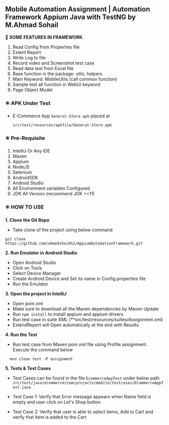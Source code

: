 ## Mobile Automation Assignment | Automation Framework Appium Java with TestNG by M.Ahmad Sohail

🔆 **SOME FEATURES IN FRAMEWORK**

1. Read Config from Properties file
2. Extent Report
3. Write Log to file
4. Record video and Screenshot test case
5. Read data test from Excel file
6. Base function in the package: utils, helpers
7. Main Keyword: MobileUtils (call common function)
8. Sample test all function in WebUI keyword
9. Page Object Model

### ✳️ **APK Under Test**
- E-Commerce App `General-Store.apk` placed at

  ```src/test/resources/apkfile/General-Store.apk```

### ✳️ **Pre-Requisite**
1. IntelliJ Or Any IDE
2. Maven
3. Appium
4. NodeJS
5. Selenium
6. AndroidSDK
7. Android Studio
8. All Environment variables Configured
9. JDK All Version (recommend JDK >=11)

### ✳️ **HOW TO USE**

**1. Clone the Git Repo**

- Take clone of the project using below command
```
git clone https://github.com/ahmedsheikh2/AppiumAutomationFramework.git
```

**2. Run Emulator in Android Studio**
- Open Android Studio
- Click on Tools
- Select Device Manager
- Create Android Device and Set its name in Config.properties file
- Run the Emulator

**3. Open the project in IntelliJ**

- Open pom.xml
- Make sure to download all the Maven dependencies by Maven Update
- Run `npm install` to install appium and appium drivers
- Run test case in suite XML (**src/test/resources/suites/Assignment.xml)
- ExtendReport will Open automatically at the end with Results

**4. Run the Test**
- Run test case from Maven pom.xml file using Profile assignment. Execute the command below
```
  mvn clean test -P assignment
```

**5. Tests & Test Cases**
- Test Cases can be found in the file `EcommerceAppTest` under below path
```src/test/java/ecommerce/com/projects/mobile/testcases/ECommerceAppTest.java```


- Test Case 1: Verify that Error message appears when Name field is empty and user click on Let's Shop button
- Test Case 2: Verify that user is able to select items, Add to Cart and verify that Item is added to the Cart